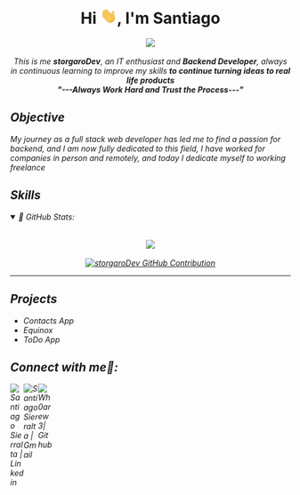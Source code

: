 <h1 align="center">Hi <img src="https://raw.githubusercontent.com/ABSphreak/ABSphreak/master/gifs/Hi.gif" width="30px">, I'm Santiago</h1>
<p align="center">
  <a href="https://github.com/storgaroDev/readme-typing-svg"><img src="https://readme-typing-svg.herokuapp.com?lines=Backend+Software+Developer;&center=true&width=500&height=50"></a>
</p>

<p align="center">
  <em>
    This is me <b>storgaroDev</b>, an IT enthusiast and <b>Backend Developer</b>, always in continuous
learning to improve my skills
      <b>to continue turning ideas to real
life products</b>
  <br>
  <b><i>"---Always Work Hard and Trust the Process---"</i></b>
</p>

## Objective

My journey as a full stack web developer has led me to find a passion for backend, and I am now fully dedicated to this field, I have worked for companies in person and remotely, and today I dedicate myself to working freelance

## Skills




<details open="">
<summary>
 📔 GitHub Stats:
</summary>
<br>
<p align="center">
  <a href="https://github.com/storgaroDev">
    <img align="center" height="175px"  src="https://github-readme-stats.vercel.app/api/top-langs/?username=storgaroDev&text_color=FFFFFF&bg_color=000000&title_color=94b4a4&langs_count=15&layout=compact&hide_border=true" />
  </a>
<br>
    <br>
     <a href="https://github.com/storgaroDev">
    <img src="https://github-profile-summary-cards.vercel.app/api/cards/profile-details?username=storgaroDev&theme=radical" alt="storgaroDev GitHub Contribution"/>
  </a>
</p>
</details>

---


## Projects
- Contacts App
- Equinox
- ToDo App

## Connect with me🤝:
  </hr>
  <a href="www.linkedin.com/in/santiago-sierralta">
   <img align="left" alt="Santiago Sierralta | Linkedin" width="24px" src="https://www.vectorlogo.zone/logos/linkedin/linkedin-icon.svg" />
  </a>
  <a href="mailto:santinieto440@gmail.com">
    <img align="left" alt="Santiago Sierralta | Gmail" width="26px" src="https://www.vectorlogo.zone/logos/gmail/gmail-icon.svg" />
  </a>
   <a href="https://github.com/wh0arew3">
    <img align="left" alt="Wh0arew3| Github" width="26px" src="https://www.vectorlogo.zone/logos/github/github-tile.svg" />
  </a>
  <br>
  <br>
